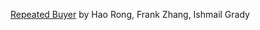 [Repeated Buyer](https://github.com/rh443453518/RepeatedBuyer) by Hao Rong, Frank Zhang, Ishmail Grady
